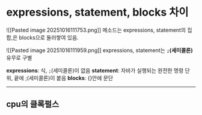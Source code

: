 # expressions, statement, blocks 차이
![[Pasted image 20251016111753.png]]
메소드는 expressions, statement의 집합,은 blocks으로 둘러쌓여 있음.

![[Pasted image 20251016111959.png]]
expressions, statement는 **`;`(세미콜론)** 유무로 구별

**expressions**: 식, `;`(세미콜론)이 없음
**statement**: 자바가 실행되는 완전한 명령 단위, 끝에 ;(세미콜론)이 붙음
**blocks**: {}안에 문단 

---
## cpu의 클록펄스

